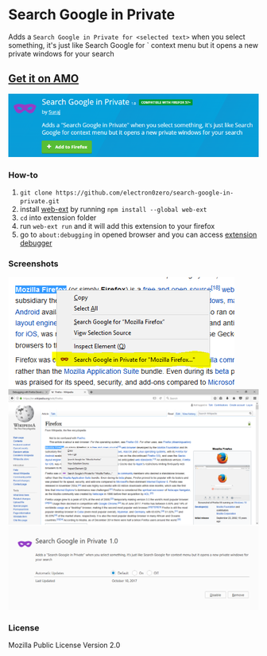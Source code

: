 # Search Google in Private
Adds a `Search Google in Private for <selected text>` when you select something, it's just like Search Google for <selected-text>` context menu but it opens a new private windows for your search

## [Get it on AMO](https://addons.mozilla.org/en-US/firefox/addon/search-google-in-private/)
![alt text](screenshots/getit.png "Get It on AMO")

### How-to
1. `git clone https://github.com/electron0zero/search-google-in-private.git`
2. install [web-ext](https://developer.mozilla.org/en-US/Add-ons/WebExtensions/Getting_started_with_web-ext) by running `npm install --global web-ext`
3. `cd` into extension folder
4. run `web-ext run` and it will add this extension to your firefox
5. go to `about:debugging` in opened browser and you can access [extension debugger](https://developer.mozilla.org/en-US/Add-ons/WebExtensions/Debugging)

### Screenshots

![alt text](screenshots/closeup.png "Closeup")
![alt text](screenshots/full-wiki.png "In Action on Wikipedia")
![alt text](screenshots/page.png "Extensions page")

### License
Mozilla Public License Version 2.0